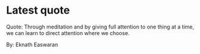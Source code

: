# Latest quote 

Quote: Through meditation and by giving full attention to one thing at a time, we can learn to direct attention where we choose. 

By: Eknath Easwaran